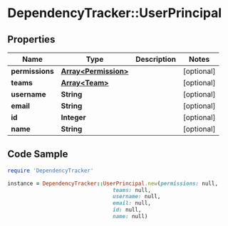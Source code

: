 # DependencyTracker::UserPrincipal

## Properties

Name | Type | Description | Notes
------------ | ------------- | ------------- | -------------
**permissions** | [**Array&lt;Permission&gt;**](Permission.md) |  | [optional] 
**teams** | [**Array&lt;Team&gt;**](Team.md) |  | [optional] 
**username** | **String** |  | [optional] 
**email** | **String** |  | [optional] 
**id** | **Integer** |  | [optional] 
**name** | **String** |  | [optional] 

## Code Sample

```ruby
require 'DependencyTracker'

instance = DependencyTracker::UserPrincipal.new(permissions: null,
                                 teams: null,
                                 username: null,
                                 email: null,
                                 id: null,
                                 name: null)
```


